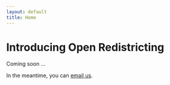 ```yaml
---
layout: default
title: Home
---
```


<h1 class="page-title">Introducing Open Redistricting</h1>

<p>Coming soon ...</p>

<p>In the meantime, you can <a href="mailto:&#105;&#110;&#102;&#111;&#64;&#111;&#112;&#101;&#110;&#114;&#101;&#100;&#105;&#115;&#114;&#105;&#99;&#116;&#105;&#110;&#103;&#46;&#110;&#101;&#116;">email us</a>.
</p>